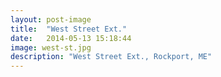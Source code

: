 ```yaml
---
layout: post-image
title:  "West Street Ext."
date:   2014-05-13 15:18:44
image: west-st.jpg
description: "West Street Ext., Rockport, ME"
---
```

